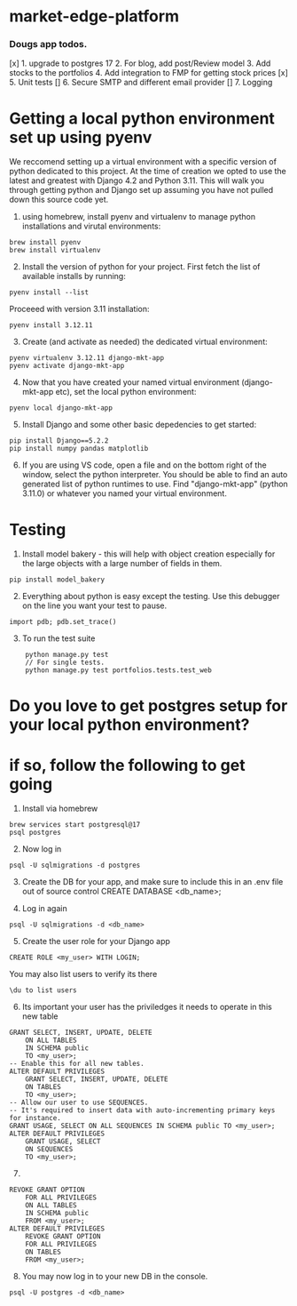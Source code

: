 # market-edge-platform



### Dougs app todos. 
[x] 1.  upgrade to postgres 17
2. For blog, add post/Review model
3. Add stocks to the portfolios
4. Add integration to FMP for getting stock prices
[x] 5. Unit tests
[] 6. Secure SMTP and different email provider
[] 7. Logging




# Getting a local python environment set up using pyenv

We reccomend setting up a virtual environment with a specific version of python dedicated to this project.  At the time of creation we opted to use the latest and greatest with Django 4.2 and Python 3.11.  This will walk you through getting python and Django set up assuming you have not pulled down this source code yet.

1. using homebrew, install pyenv and virtualenv to manage python installations and virutal environments:
```
brew install pyenv
brew install virtualenv
```

2. Install the version of python for your project.  First fetch the list of available installs by running:
```
pyenv install --list
```

Proceeed with version 3.11 installation:
```
pyenv install 3.12.11
```

3. Create (and activate as needed) the dedicated virtual environment:
```
pyenv virtualenv 3.12.11 django-mkt-app
pyenv activate django-mkt-app
```

4. Now that you have created your named virtual environment (django-mkt-app etc), set the local python environment:
```
pyenv local django-mkt-app
```

5.  Install Django and some other basic depedencies to get started:
```
pip install Django==5.2.2
pip install numpy pandas matplotlib
```

6. If you are using VS code, open a file and on the bottom right of the window, select the python interpreter.  You should be able to find an auto generated list
of python runtimes to use.  Find "django-mkt-app" (python 3.11.0) or whatever you named your virtual environment.


# Testing

1. Install model bakery - this will help with object creation especially for the large objects with a large number of fields in them. 

```
pip install model_bakery
```

2.  Everything about python is easy except the testing.  Use this debugger on the line you want your test to pause.

```
import pdb; pdb.set_trace()
```

3. To run the test suite

```
    python manage.py test
    // For single tests.
    python manage.py test portfolios.tests.test_web
```



# Do you love to get postgres setup for your local python environment?  
# if so, follow the following to get going

1.  Install via homebrew
```
brew services start postgresql@17
psql postgres
```

2. Now log in
```
psql -U sqlmigrations -d postgres
```

3. Create the DB for your app, and make sure to include this in an .env file out of source control
CREATE DATABASE <db_name>;

4. Log in again
```
psql -U sqlmigrations -d <db_name>
```

5. Create the user role for your Django app
```
CREATE ROLE <my_user> WITH LOGIN;
```

You may also list users to verify its there
```
\du to list users
```

6. Its important your user has the priviledges it needs to operate in this new table
```
GRANT SELECT, INSERT, UPDATE, DELETE
    ON ALL TABLES
    IN SCHEMA public
    TO <my_user>;
-- Enable this for all new tables.
ALTER DEFAULT PRIVILEGES
    GRANT SELECT, INSERT, UPDATE, DELETE
    ON TABLES
    TO <my_user>;
-- Allow our user to use SEQUENCES.
-- It's required to insert data with auto-incrementing primary keys for instance.
GRANT USAGE, SELECT ON ALL SEQUENCES IN SCHEMA public TO <my_user>;
ALTER DEFAULT PRIVILEGES
    GRANT USAGE, SELECT
    ON SEQUENCES
    TO <my_user>;
```

7. 
```
REVOKE GRANT OPTION
    FOR ALL PRIVILEGES
    ON ALL TABLES
    IN SCHEMA public
    FROM <my_user>;
ALTER DEFAULT PRIVILEGES
    REVOKE GRANT OPTION
    FOR ALL PRIVILEGES
    ON TABLES
    FROM <my_user>;
```

8. You may now log in to your new DB in the console.
```
psql -U postgres -d <db_name>
```